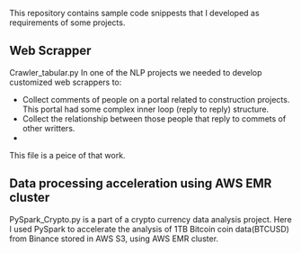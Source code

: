 This repository contains sample code snippests that I developed as requirements of some projects.


## Web Scrapper
Crawler_tabular.py
In one of the NLP projects we needed to develop customized web scrappers to:
  - Collect comments of people on a portal related to construction projects. This portal had some complex inner loop (reply to reply) structure. 
  - Collect the relationship between those people that reply to commets of other writters. 
  - 

This file is a peice of that work.


## Data processing acceleration using AWS EMR cluster 
PySpark_Crypto.py is a part of a crypto currency data analysis project. 
Here I used PySpark to accelerate the analysis of 1TB Bitcoin coin data(BTCUSD) from Binance stored in AWS S3, using AWS EMR cluster. 


